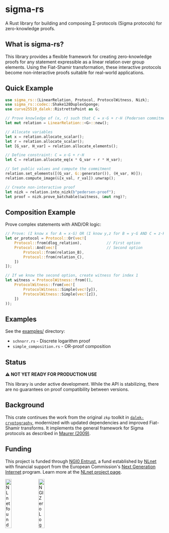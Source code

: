 # sigma-rs

A Rust library for building and composing Σ-protocols (Sigma protocols) for zero-knowledge proofs.

## What is sigma-rs?

This library provides a flexible framework for creating zero-knowledge proofs for any statement expressible as a linear relation over group elements. Using the Fiat-Shamir transformation, these interactive protocols become non-interactive proofs suitable for real-world applications.

## Quick Example

```rust
use sigma_rs::{LinearRelation, Protocol, ProtocolWitness, Nizk};
use sigma_rs::codec::Shake128DuplexSponge;
use curve25519_dalek::RistrettoPoint as G;

// Prove knowledge of (x, r) such that C = x·G + r·H (Pedersen commitment)
let mut relation = LinearRelation::<G>::new();

// Allocate variables
let x = relation.allocate_scalar();
let r = relation.allocate_scalar();
let [G_var, H_var] = relation.allocate_elements();

// Define constraint: C = x·G + r·H
let C = relation.allocate_eq(x * G_var + r * H_var);

// Set public values and compute the commitment
relation.set_elements([(G_var, G::generator()), (H_var, H)]);
relation.compute_image(&[x_val, r_val]).unwrap();

// Create non-interactive proof
let nizk = relation.into_nizk(b"pedersen-proof");
let proof = nizk.prove_batchable(&witness, &mut rng)?;
```

## Composition Example

Prove complex statements with AND/OR logic:

```rust
// Prove: (I know x for A = x·G) OR (I know y,z for B = y·G AND C = z·H)
let or_protocol = Protocol::Or(vec![
    Protocol::from(dlog_relation),           // First option
    Protocol::And(vec![                      // Second option
        Protocol::from(relation_B),
        Protocol::from(relation_C),
    ])
]);

// If we know the second option, create witness for index 1
let witness = ProtocolWitness::from((1, 
    ProtocolWitness::from(vec![
        ProtocolWitness::Simple(vec![y]),
        ProtocolWitness::Simple(vec![z]),
    ])
));
```

## Examples

See the [examples/](examples/) directory:
- `schnorr.rs` - Discrete logarithm proof
- `simple_composition.rs` - OR-proof composition

## Status

**⚠️ NOT YET READY FOR PRODUCTION USE**

This library is under active development. While the API is stabilizing, there are no guarantees on proof compatibility between versions.

## Background

This crate continues the work from the original `zkp` toolkit in [`dalek-cryptography`](https://github.com/dalek-cryptography), modernized with updated dependencies and improved Fiat-Shamir transforms. It implements the general framework for Sigma protocols as described in [Maurer (2009)](https://doi.org/10.1007/978-3-642-02384-2_6).

## Funding

This project is funded through [NGI0 Entrust](https://nlnet.nl/entrust), a fund established by [NLnet](https://nlnet.nl) with financial support from the European Commission's [Next Generation Internet](https://ngi.eu) program. Learn more at the [NLnet project page](https://nlnet.nl/project/sigmaprotocols).

[<img src="https://nlnet.nl/logo/banner.png" alt="NLnet foundation logo" width="20%" />](https://nlnet.nl)
[<img src="https://nlnet.nl/image/logos/NGI0_tag.svg" alt="NGI Zero Logo" width="20%" />](https://nlnet.nl/entrust)
